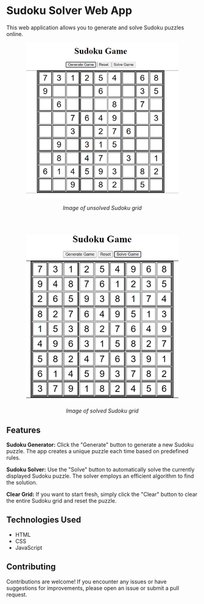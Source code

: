 # Sudoku Solver Web App
This web application allows you to generate and solve Sudoku puzzles online.

<p align="center">
  <img src="images/Sudoku_Unsolved_Screenshot.png" width="400" alt="Unsolved Grid Image">
</p>
<p align="center">
  <i>Image of unsolved Sudoku grid</i>
</p>

<br>
<br>
<p align="center">
  <img src="images/Sudoku_Solved_Screenshot.png" width="400" alt="Unsolved Grid Image">
</p>
<p align="center">
  <i>Image of solved Sudoku grid</i>
</p>

## Features
**Sudoku Generator:** Click the "Generate" button to generate a new Sudoku puzzle. The app creates a unique puzzle each time based on predefined rules.

**Sudoku Solver:** Use the "Solve" button to automatically solve the currently displayed Sudoku puzzle. The solver employs an efficient algorithm to find the solution.

**Clear Grid:** If you want to start fresh, simply click the "Clear" button to clear the entire Sudoku grid and reset the puzzle.

## Technologies Used
* HTML
* CSS
* JavaScript

## Contributing
Contributions are welcome! If you encounter any issues or have suggestions for improvements, please open an issue or submit a pull request.
